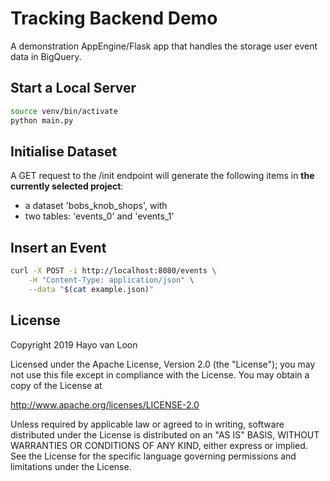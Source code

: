 # Tracking Backend Demo

A demonstration AppEngine/Flask app that handles the storage user event data in 
BigQuery.

## Start a Local Server
```bash
source venv/bin/activate
python main.py
```

## Initialise Dataset
A GET request to the /init endpoint will generate the following items in **the 
currently selected project**:
* a dataset 'bobs_knob_shops', with
* two tables: 'events_0' and 'events_1'

## Insert an Event
```bash
curl -X POST -i http://localhost:8080/events \
    -H "Content-Type: application/json" \
    --data "$(cat example.json)"
```

## License
Copyright 2019 Hayo van Loon

Licensed under the Apache License, Version 2.0 (the "License"); you may not use this file except in compliance with the License. You may obtain a copy of the License at

http://www.apache.org/licenses/LICENSE-2.0

Unless required by applicable law or agreed to in writing, software distributed under the License is distributed on an "AS IS" BASIS, WITHOUT WARRANTIES OR CONDITIONS OF ANY KIND, either express or implied. See the License for the specific language governing permissions and limitations under the License.